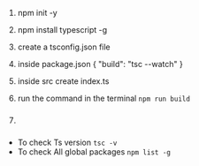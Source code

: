 1. npm init -y
2. npm install typescript -g
3. create a tsconfig.json file
4. inside package.json
{
    "build": "tsc --watch"
}

5. inside src create index.ts
6. run the command in the terminal 
        `npm run build`
7. ###
 - To check Ts version `tsc -v`
 - To check All global packages `npm list -g`